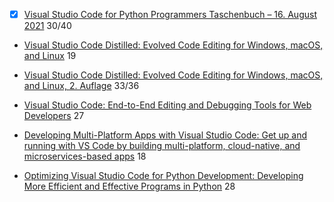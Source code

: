 
- [x] [Visual Studio Code for Python Programmers Taschenbuch – 16. August 2021](https://www.amazon.de/Visual-Studio-Code-Python-Programmers/dp/1119773369) 30/40

- [Visual Studio Code Distilled: Evolved Code Editing for Windows, macOS, and Linux](https://www.amazon.de/Visual-Studio-Code-Distilled-Evolved/dp/1484242238/) 19

- [Visual Studio Code Distilled: Evolved Code Editing for Windows, macOS, and Linux, 2. Auflage](https://www.amazon.de/Visual-Studio-Code-Distilled-Evolved/dp/1484269004/) 33/36

- [Visual Studio Code: End-to-End Editing and Debugging Tools for Web Developers](https://www.amazon.de/Visual-Studio-Code-End-End/dp/1119588189/) 27

- [Developing Multi-Platform Apps with Visual Studio Code: Get up and running with VS Code by building multi-platform, cloud-native, and microservices-based apps](https://www.amazon.de/Developing-Multi-Platform-Visual-Studio-microservices-based/dp/1838822933/) 18

- [Optimizing Visual Studio Code for Python Development: Developing More Efficient and Effective Programs in Python](https://www.amazon.de/dp/1484273435/) 28
